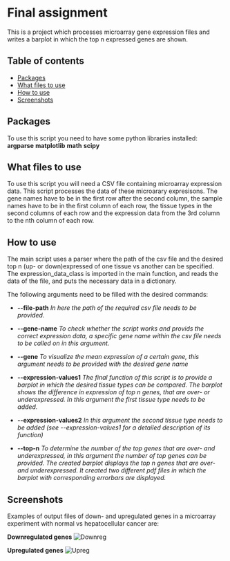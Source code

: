 # Final assignment
This is a project which processes microarray gene expression files and writes a barplot in which the top n expressed genes are shown.

## Table of contents
- [Packages](#packages)
- [What files to use](#what-files-to-use)
- [How to use](#how-to-use)
- [Screenshots](#screenshots)

## Packages
 To use this script you need to have some python libraries installed:
 **argparse**
 **matplotlib**
 **math**
 **scipy** 

## What files to use
To use this script you will need a CSV file containing microarray expression data. This script processes the data of these microarary expresisons. The gene names have to be in the first row after the second column, the sample names have to be in the first column of each row, the tissue types in the  second columns of each row and the expression data from the 3rd column to the nth column of each row. 

## How to use
The main script uses a parser where the path of the csv file and the desired top n (up- or down)expressed of one tissue vs another can be specified. The expression_data_class is imported in the main function, and reads the data of the file, and puts the necessary data in a dictionary. 

The following arguments need to be filled with the desired commands:
- **--file-path** *In here the path of the required csv file needs to be provided.*

- **--gene-name** *To check whether the script works and provids the correct expression data, a specific gene name within the csv file needs to be called on in this argument.*

- **--gene** *To visualize the mean expression of a certain gene, this argument needs to be provided with the desired gene name*

- **--expression-values1** *The final function of this script is to provide a barplot in which the desired tissue types can be compared. The barplot shows the difference in expression of top n genes, that are over- or underexpressed. In this argument the first tissue type needs to be added.*

- **--expression-values2** *In this argument the second tissue type needs to be added (see --expression-values1 for a detailed description of its function)*

- **--top-n** *To determine the number of the top genes that are over- and underexpressed, in this argument the number of top genes can be provided. The created barplot displays the top n genes that are over- and underexpressed. It created two different pdf files in which the barplot with corresponding errorbars are displayed.*

## Screenshots
Examples of output files of down- and upregulated genes in a microarray experiment with normal vs hepatocellular cancer are:

**Downregulated genes**
![Downreg](https://github.com/josvandam0/Final-Assignment/assets/131524850/30c65f6d-0ea6-49f5-9b62-de93e6f309f4)

**Upregulated genes**
![Upreg](https://github.com/josvandam0/Final-Assignment/assets/131524850/4470c399-9806-45fa-9bfe-cbd09a26f8c3)
